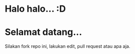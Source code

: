 # Halo halo... :D

# Selamat datang...

Silakan fork repo ini, lakukan edit, pull request atau apa aja.
